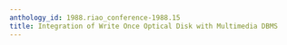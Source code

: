 ```yaml
---
anthology_id: 1988.riao_conference-1988.15
title: Integration of Write Once Optical Disk with Multimedia DBMS
---
```

